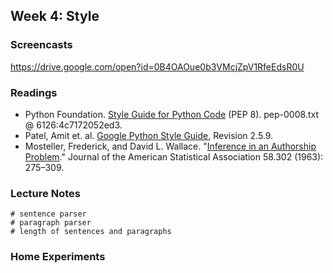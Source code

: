 ## Week 4: Style

### Screencasts

https://drive.google.com/open?id=0B4OAOue0b3VMcjZpV1RfeEdsR0U

### Readings

- Python Foundation. [Style Guide for Python
Code](https://www.python.org/dev/peps/pep-0008/) (PEP 8). pep-0008.txt @
6126:4c7172052ed3.
- Patel, Amit et. al. [Google Python Style
Guide](https://google.github.io/styleguide/pyguide.html_), Revision 2.5.9.
- Mosteller, Frederick, and David L. Wallace. "[Inference in an Authorship
  Problem](https://www.stat.cmu.edu/Exams/mosteller.pdf)." Journal of the
American Statistical Association 58.302 (1963): 275–309.

### Lecture Notes

```
# sentence parser
# paragraph parser
# length of sentences and paragraphs
```
### Home Experiments
